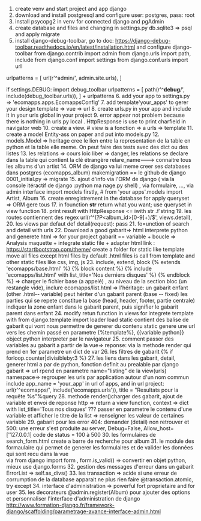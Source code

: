 1. create venv and start project and app django
2. download and install postgresql and configure
user: postgres, pass: root
3. install psycopg2 in venv for connected django and pgAdmin
4. create database and files and changing in settings.py db.sqlite3 => psql
and apply migrate 
5. install django-debug-toolbar, go to doc: https://django-debug-toolbar.readthedocs.io/en/latest/installation.html
and configure django-toolbar
from django.contrib import admin
from django.urls import path, include
from django.conf import settings
from django.conf.urls import url

urlpatterns = [
    url(r'^admin/', admin.site.urls),
]

if settings.DEBUG:
    import debug_toolbar
    urlpatterns = [
        path(r'^__debug__/', include(debug_toolbar.urls)),
    ] + urlpatterns
6. add your app to settings.py => 'ecomapps.apps.EcomappsConfig'
7. add template\'your_apps' to gerer your design template => vue => url
8. create urls.py in your app and include it in your urls global in your project
9. error appear not problem because there is nothing in urls.py local
   . HttpResponse is use to print charfield in navigator web
10. create a view. # view is a fonction => a urls => template
11. create a model Entity-ass on paper and put into models.py
12. models.Model => heritage cree le lien entre la representation
    de la table en python et la table elle meme. On peut faire des tests avec des dict ou des listes
13. les relations => cours loic liber => danger, 
    les relations se declare dans la table qui contient la clé étrangère
    relare_name---> connaitre tous les albums d'un artist
14. ORM de django va lui meme creer ses databases dans postgres (ecomapps_album)
makemigration == le github de django 0001_initial.py => migrate
15. ajout d'info via l'ORM de django ( via la console itéractif de django :python ma
nage.py shell) , via formulaire, ..., via admin interface
    import models firstly, # from 'your apps'.models import Artist, Album
16. create enregistrement in the database for apply queryset => ORM gere tous
17. in founction __str__ return what you want; use queryset in view function
18. print result with HttpResponse <= iwith str .f'string 
19. les routes contiennent des regex url(r'^(?P<album_id>[0-9]+)/$', views.detail),
20. les views par defaut 
    def detail(request):
        pass
21. fo=unction of search and detail with urls
22. Download a good gabarit=> html interprete python and generete html => for your project
gabarit == variable + boucle => Analysis maquette + integrate static file + adapter html
link : https://startbootstrap.com/theme/
    create a folder for static like template
    move all files except html files
    by default .html  files is call from template and other static files like css, img, js
23. include, extend, block
{% extends 'ecomapps/base.html' %}
{% block content %}
  {% include 'ecomapps/list.html' with list_title='Nos derniers disques' %}
{% endblock %} 
    => charger le fichier base (a appelé) , au niveau de la section bloc (un restangle vide), inclure ecomapps/list.html
=> l'héritage: un gabarit enfant (other .html-- variable) peut hériter d'un gabarit parent (base -- fixed)
les parties qui se repete constitue la base (head, header, footer, partie centrale)
indiquer la zone enfant dans le gabarit parent, puis signifier le gabarit parent dans enfant
24. modify retun function in views for integrete template with from django.template import loader
load static contient des balise de gabarit qui vont nous permettre de generer du contenu
static genere une url vers les chemin passé en parametre 
    {%template%}, {{variable python}} object python interpreter par le navigateur
25. comment passer des variables au gabarit a partir de la vue=> reponse: via la methode render qui prend en 1er parametre un dict de var
26. les filtres de gabarit {% if forloop.counter|divisibleby:3 %}
27. les liens dans les gabarit, detail, generer html a par de python, fonction definit au prealable par django
gabarit => url rpend en parametre name="listing" de la view(urls)
    namespace=> regrouper les urls par application autour d'un nom commun
    include app_name = 'your_app' in url of apps, and in url project:  url(r'^ecomapps/', include('ecomapps.urls')),
    title = "Resultats pour la requête %s"%query
28. methode render()charger des gabarit, ajout de variable et envoi de reponse http  => return a view function, context => dict
with list_title='Tous nos disques' ??? passer en parametre le contenu d'une variable et afficher le titre de la list => renseigner les valeur de certaines variable
29. gabarit pour les error 404: demander (detail) non retrouver  et 500: une erreur s'est produite au server, Debug=False, Allow_host=['127.0.0.1]
code de status = 100 à 500
30. les formulaires de search_form.html create a barre de recherche pour album
31. le module des formaulaire qui permet de generer les formulaires et de valider les données qui sont recu dans la vue  
via from django import form , form.is_valid() => convertir en objet python, mieux use django.forms
32. gestion des messages d'erreur dans un gabarit ErrorList => self.as_divs()
33. les transaction => acide si une erreur de corrumption de la database apparait ne plus rien faire @transaction.atomic, try except
34. interface d'administration => powerful fort proprietaire and for user
35. les decorateurs @admin.register(Album) pour ajouter des options et personnaliser l'interface d'administration de django
http://www.formation-django.fr/framework-django/scaffolding/parametrage-avance-interface-admin.html